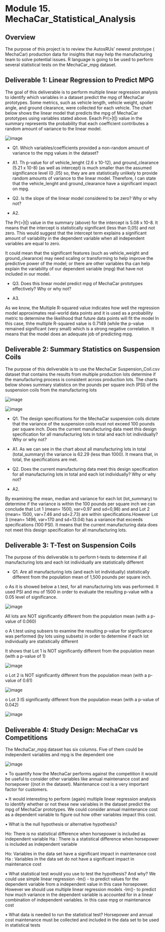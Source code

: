 # Module 15. MechaCar_Statistical_Analysis
## Overview 

The purpose of this project is to review the AutosRUs’ newest prototype ( MechaCar) production data for insights that may help the manufacturing team to solve potential issues. R language is going to be used to perform several statistical tests on the MechaCar_mpg dataset.

## Deliverable 1: Linear Regression to Predict MPG
The goal of this deliverable is to perform multiple linear regression analysis to identify which variables in a dataset predict the mpg of MechaCar prototypes. Some metrics, such as vehicle length, vehicle weight, spoiler angle, and ground clearance, were collected for each vehicle. 
The chart below shows the linear model that predicts the mpg of MechaCar prototypes using variables stated above. Eeach Pr(>|t|) value in the summary represents the probability that each coefficient contributes a random amount of variance to the linear model.


![image](https://user-images.githubusercontent.com/107591542/192155613-f71b8be7-e037-4bff-8d17-b125de4c5653.png)

 

-	Q1. Which variables/coefficients provided a non-random amount of variance to the mpg values in the dataset?

-	A1. 
Th p-value for of vehicle_lenght (2.6 x 10-12), and ground_clearance (5.21 x 10-8) (as well as intercept) is much smaller than the assumed significance level (0 ,05) so, they are  are statistically unlikely to provide random amounts of variance to the linear model. Therefore, I can state that the vehicle_lenght and ground_clearance have a significant impact on mpg. 

-	Q2. Is the slope of the linear model considered to be zero? Why or why not?

-	A2. 

The Pr(>|t|) value in the summary (above) for the intercept is 5.08 x 10-8. It means that the intercept is statistically significant (less than 0,05) and not zero. This would suggest that the intercept term explains a significant amount of variability in the dependent variable when all independent variables are equal to zero.

It could mean that the significant features (such as vehicle_weight and ground_clearance) may need scaling or transforming to help improve the predictive power of the model; or there are other variables tha can help explain the variability of our dependent variable (mpg) that have not included in our model.

-	Q3. Does this linear model predict mpg of MechaCar prototypes effectively? Why or why not?

-	A3. 

As we know, the Multiple R-squared value indicates how well the regression model approximates real-world data points and it is  used as a probability metric to determine the likelihood that future data points will fit the model
In this case, thhe multiple R-squared value is 0.7149 (while the p-value remained significant (very small) which is a strong negative correlation. It means that the model  does an adequate job of predicting mpg. 

## Deliverable 2: Summary Statistics on Suspension Coils
The purpose of this deliverable is to use the MechaCar Suspension_Coil.csv dataset that contains the results from multiple production lots determine if the manufacturing process is consistent across production lots.
The charts below shows summary statistics on the pounds per square inch (PSI) of the suspension coils from the manufacturing lots

 ![image](https://user-images.githubusercontent.com/107591542/192155663-cdc46b62-b7ee-4d8d-b56d-8807789193b4.png)

![image](https://user-images.githubusercontent.com/107591542/192155676-2b2f30cc-ea04-444b-b1bc-c5c44d3be11f.png)

 
-	Q1. The design specifications for the MechaCar suspension coils dictate that the variance of the suspension coils must not exceed 100 pounds per square inch. Does the current manufacturing data meet this design specification for all manufacturing lots in total and each lot individually? Why or why not?

-	A1. 
As we can see in the chart about  all manufacturing lots in total (total_summary) the variance is 62.29 (less than 1000). It means that, in total, the specifications are met.

-	Q2. Does the current manufacturing data meet this design specification for all manufacturing lots in total and each lot individually? Why or why not?

-	A2. 

By examining the mean, median and variance for each lot (lot_summary) to determine if the variance is within the 100 pounds per square inch we can conclude that Lot 1 (mean= 1500, var=0.97 and sd=0,98) and and Lot 2 (mean= 1500, var=7.46 and sd=2.73)  are within specifications.However Lot 3 (mean= 1496, var=170 and sd=13.04) has a variance that exceeds specifications (100 PSI).
It means that the current manufacturing data does not meet this design specification for all manufacturing lots.

## Deliverable 3: T-Test on Suspension Coils
The purpose of this deliverable is to perform t-tests to determine if all manufacturing lots and each lot individually are statistically different
-	Q1. Are all manufacturing lots (and each lot individually)  statistically different from the population mean of 1,500 pounds per square inch.

o	As it is showed below a t.test, for all manufacturing lots was performed. It used  PSI and mu of 1500 in order to evaluate the resulting p-value with a 0.05 level of significance.

![image](https://user-images.githubusercontent.com/107591542/192155733-e41c63a6-7b83-408b-bebf-38cd31356f58.png)

 
All lots are NOT significantly different from the population mean (with a p-value of 0.060)

o	A t.test using subsers to examine the resulting p-value for significance was performed (by lots using subsets) in order to determine if each lot individually are statistically different

It shows that Lot 1 is NOT significantly different from the population mean (with a p-value of 1)

![image](https://user-images.githubusercontent.com/107591542/192155757-1b36dc08-654e-43d9-9053-f6185001a3d5.png)

 
o	Lot 2 is NOT significantly different from the population mean (with a p-value of 0.61)

![image](https://user-images.githubusercontent.com/107591542/192155776-72d10feb-d915-43fa-b8f7-2de5b7d7e270.png)

 
o	Lot 3 IS significantly different from the population mean (with a p-value of 0.042)

![image](https://user-images.githubusercontent.com/107591542/192155792-22712def-bf6d-4d43-9272-2a29ce7c67a5.png)

 
## Deliverable 4: Study Design: MechaCar vs Competitions
The MechaCar_mpg dataset has six columns. Five of them could be independent variables and mpg is the dependent one

![image](https://user-images.githubusercontent.com/107591542/192155798-cd842418-60e1-4644-9ca4-677c6dd7d14a.png)

 
•	To quantify how the MechaCar performs against the competition it would be useful to consider other variables like annual maintenance cost and horsepower ((not in the dataset). Maintenance cost is a very important factor for customers.

•	It would interesting to perform (again) multiple linear regression analysis to identify whether or not these new variables in the dataset predict the mpg of MechaCar prototypes. We could consider annual maintenance cost as a dependent variable to figure out how other variables impact this cost.

•	What is the null hypothesis or alternative hypothesis?

Ho: There is no statistical difference when horsepower is included as independent variable
Ha : There is a statistical difference when horsepower is included as independent variable

Ho: Variables in the data set have a significant impact in maintenance cost
Ha : Variables in the data set do not have a significant impact in maintenance cost

•	What statistical test would you use to test the hypothesis? And why?
We could use simple linear regression -lm() - to predict values for the dependent variable from a independent value in this case horsepower.
However we should use multiple linear regression models -lm()- to predict how much variance in the dependent variable is accounted for in a linear combination of independent variables. In this case mpg or maintenance cost

•	What data is needed to run the statistical test?
Horsepower and annual cost maintenance must be collected and included in the data set to be used in statistical tests


